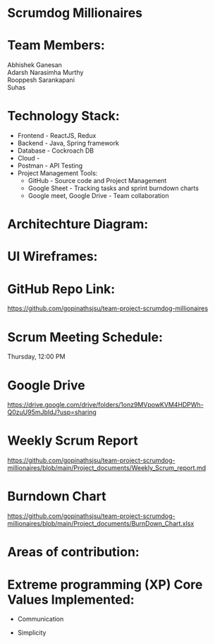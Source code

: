 # Scrumdog Millionaires

# Team Members:
Abhishek Ganesan <br>
Adarsh Narasimha Murthy <br>
Rooppesh Sarankapani <br>
Suhas <br>


# Technology Stack:
* Frontend - ReactJS, Redux
* Backend - Java, Spring framework
* Database - Cockroach DB
* Cloud - 
* Postman - API Testing
* Project Management Tools:  
   * GitHub - Source code and Project Management
   * Google Sheet - Tracking tasks and sprint burndown charts
   * Google meet, Google Drive - Team collaboration
   
   
# Architechture Diagram:

# UI Wireframes:


# GitHub Repo Link:

https://github.com/gopinathsjsu/team-project-scrumdog-millionaires

# Scrum Meeting Schedule:
Thursday, 12:00 PM  <br>

# Google Drive
https://drive.google.com/drive/folders/1onz9MVpowKVM4HDPWh-Q0zuU95mJbIdJ?usp=sharing

# Weekly Scrum Report 
https://github.com/gopinathsjsu/team-project-scrumdog-millionaires/blob/main/Project_documents/Weekly_Scrum_report.md

# Burndown Chart
https://github.com/gopinathsjsu/team-project-scrumdog-millionaires/blob/main/Project_documents/BurnDown_Chart.xlsx


# Areas of contribution:

# Extreme programming (XP) Core Values Implemented:
 * Communication
 
 
  * Simplicity

